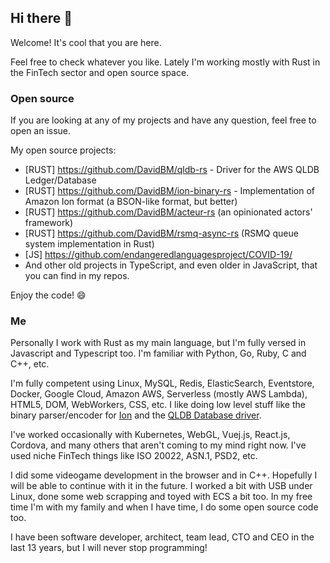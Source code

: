 ## Hi there 👋

Welcome! It's cool that you are here.

Feel free to check whatever you like. Lately I'm working mostly with Rust in the FinTech sector and open source space.

### Open source

If you are looking at any of my projects and have any question, feel free to open an issue.

My open source projects:

- [RUST] https://github.com/DavidBM/qldb-rs - Driver for the AWS QLDB Ledger/Database
- [RUST] https://github.com/DavidBM/ion-binary-rs - Implementation of Amazon Ion format (a BSON-like format, but better)
- [RUST] https://github.com/DavidBM/acteur-rs (an opinionated actors' framework) 
- [RUST] https://github.com/DavidBM/rsmq-async-rs (RSMQ queue system implementation in Rust)
- [JS] https://github.com/endangeredlanguagesproject/COVID-19/
- And other old projects in TypeScript, and even older in JavaScript, that you can find in my repos.

Enjoy the code! 😄 

### Me

Personally I work with Rust as my main language, but I'm fully versed in Javascript and Typescript too. I'm familiar with Python, Go, Ruby, C and C++, etc.  

I'm fully competent using Linux, MySQL, Redis, ElasticSearch, Eventstore, Docker, Google Cloud, Amazon AWS, Serverless (mostly AWS Lambda), HTML5, DOM, WebWorkers, CSS, etc. I like doing low level stuff like the binary parser/encoder for [Ion](https://github.com/Couragium/ion-binary-rs) and the [QLDB Database driver](https://github.com/Couragium/qldb-rs).  

I've worked occasionally with Kubernetes, WebGL, Vuej.js, React.js, Cordova, and many others that aren't coming to my mind right now. I've used niche FinTech things like ISO 20022, ASN.1, PSD2, etc. 

I did some videogame development in the browser and in C++. Hopefully I will be able to continue with it in the future. I worked a bit with USB under Linux, done some web scrapping and toyed with ECS a bit too. In my free time I'm with my family and when I have time, I do some open source code too.

I have been software developer, architect, team lead, CTO and CEO in the last 13 years, but I will never stop programming!
